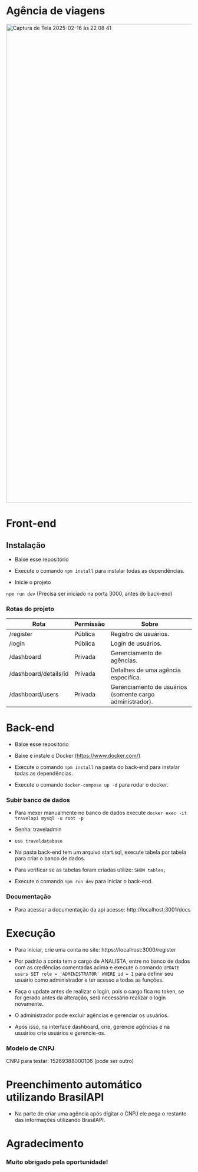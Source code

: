 # Agência de viagens

<img width="1300" alt="Captura de Tela 2025-02-16 às 22 08 41" src="https://github.com/user-attachments/assets/7f07b3b5-3356-42ab-bfb9-6b8b388956c7" />

# Front-end

## Instalação

- Baixe esse repositório

- Execute o comando `npm install` para instalar todas as dependências.

- Inicie o projeto

`npm run dev` (Precisa ser iniciado na porta 3000, antes do back-end)

### Rotas do projeto

| Rota                  | Permissão     | Sobre                                                      |
| --------------------- | ------------- | ---------------------------------------------------------- |
| /register             | Pública       | Registro de usuários.                                      |
| /login                | Pública       | Login de usuários.                                         |
| /dashboard            | Privada       | Gerenciamento de agências.                                 |
| /dashboard/details/id | Privada       | Detalhes de uma agência especifíca.                        |
| /dashboard/users      | Privada       | Gerenciamento de usuários (somente cargo administrador).   |

# Back-end

- Baixe esse repositório

- Baixe e instale o Docker (https://www.docker.com/)

- Execute o comando `npm install` na pasta do back-end para instalar todas as dependências.

- Execute o comando `docker-compose up -d` para rodar o docker.

### Subir banco de dados

- Para mexer manualmente no banco de dados execute `docker exec -it travelapi mysql -u root -p`

- Senha: traveladmin

- `use traveldatabase`

- Na pasta back-end tem um arquivo start.sql, execute tabela por tabela para criar o banco de dados.

- Para verificar se as tabelas foram criadas utilize: `SHOW tables;`

- Execute o comando `npm run dev` para iniciar o back-end.

### Documentação

- Para acessar a documentação da api acesse: http://localhost:3001/docs

# Execução

- Para iniciar, crie uma conta no site: https://localhost:3000/register

- Por padrão a conta tem o cargo de ANALISTA, entre no banco de dados com as credências comentadas acima e execute o comando `UPDATE users SET role = 'ADMINISTRATOR' WHERE id = 1` para definir seu usuário como administrador e ter acesso a todas as funções.

- Faça o update antes de realizar o login, pois o cargo fica no token, se for gerado antes da alteração, será necessário realizar o login novamente.

- O administrador pode excluir agências e gerenciar os usuários.

- Após isso, na interface dashboard, crie, gerencie agências e na usuários crie usuários e gerencie-os.

### Modelo de CNPJ

CNPJ para testar: 15269388000106 (pode ser outro)

# Preenchimento automático utilizando BrasilAPI

- Na parte de criar uma agência após digitar o CNPJ ele pega o restante das informações utilizando BrasilAPI.

# Agradecimento

### Muito obrigado pela oportunidade!
